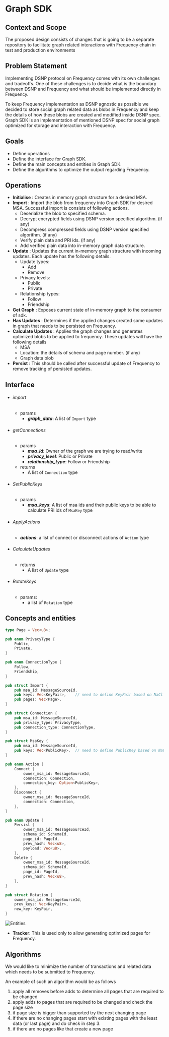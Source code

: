 # Graph SDK

## Context and Scope

The proposed design consists of changes that is going to be a separate repository to facilitate
graph related interactions with Frequency chain in test and production environments

## Problem Statement

Implementing DSNP protocol on Frequency comes with its own challenges and tradeoffs. One of these
challenges is to decide what is the boundary between DSNP and Frequency and what should be
implemented directly in Frequency.

To keep Frequency implementation as DSNP agnostic as possible we decided to store social graph
related data as blobs in Frequency and keep the details of how these blobs are created and modified
inside DSNP spec. Graph SDK is an implementation of mentioned DSNP spec for social graph optimized
for storage and interaction with Frequency.
## Goals

- Define operations
- Define the interface for Graph SDK.
- Define the main concepts and entities in Graph SDK.
- Define the algorithms to optimize the output regarding Frequency.

## Operations
* **Initialise** : Creates in memory graph structure for a desired MSA.
* **Import** : Import the blob from frequency into Graph SDK for desired MSA. Successful import is
consists of following actions.
  * Deserialize the blob to specified schema.
  * Decrypt encrypted fields using DSNP version specified algorithm. (if any)
  * Decompress compressed fields using DSNP version specified algorithm. (if any)
  * Verify plain data and PRI ids. (if any)
  * Add verified plain data into in-memory graph data structure.
* **Update** : Updates the current in-memory graph structure with incoming updates. Each update has
the following details.
  * Update types:
    * Add
    * Remove
  * Privacy levels:
    * Public
    * Private
  * Relationship types:
    * Follow
    * Friendship
* **Get Graph** : Exposes current state of in-memory graph to the consumer of sdk.
* **Has Updates** : Determines if the applied changes created some updates in graph that needs to be
persisted on Frequency.
* **Calculate Updates** : Applies the graph changes and generates optimized blobs to be applied to
frequency. These updates will have the following details
  * MSA
  * Location: the details of schema and page number. (if any)
  * Graph data blob
* **Persist** : This should be called after successful update of Frequency to remove tracking of
persisted updates.

## Interface

* ###### import
  * params
    * _**graph_data**_: A list of `Import` type

* ###### getConnections
  * params
    * _**msa_id**_: Owner of the graph we are trying to read/write
    * _**privacy_level**_: Public or Private
    * _**relationship_type**_: Follow or Friendship
  * returns
    *  A list of `Connection` type

* ###### SetPublicKeys
  * params
    * _**msa_keys**_: A list of msa ids and their public keys to be able to calculate PRI ids of
`MsaKey` type

* ###### ApplyActions
  * _**actions**_: a list of connect or disconnect actions of `Action` type

* ###### CalculateUpdates
    * returns
        * A list of `Update` type

* ###### RotateKeys
  * params:
    * a list of `Rotation` type

## Concepts and entities

```rust
type Page = Vec<u8>;

pub enum PrivacyType {
    Public,
    Private,
}

pub enum ConnectionType {
    Follow,
    Friendship,
}

pub struct Import {
    pub msa_id: MessageSourceId,
    pub keys: Vec<KeyPair>,    // need to define KeyPair based on NaCl library
    pub pages: Vec<Page>,
}

pub struct Connection {
    pub msa_id: MessageSourceId,
    pub privacy_type: PrivacyType,
    pub connection_type: ConnectionType,
}

pub struct MsaKey {
    pub msa_id: MessageSourceId,
    pub keys: Vec<PublicKey>,  // need to define PublicKey based on NaCl library
}

pub enum Action {
    Connect {
        owner_msa_id: MessageSourceId,
        connection: Connection,
        connection_key: Option<PublicKey>,
    },
    Disconnect {
        owner_msa_id: MessageSourceId,
        connection: Connection,
    },
}

pub enum Update {
    Persist {
        owner_msa_id: MessageSourceId,
        schema_id: SchemaId,
        page_id: PageId,
        prev_hash: Vec<u8>,
        payload: Vec<u8>,
    },
    Delete {
        owner_msa_id: MessageSourceId,
        schema_id: SchemaId,
        page_id: PageId,
        prev_hash: Vec<u8>,
    },
}

pub struct Rotation {
    owner_msa_id: MessageSourceId,
    prev_keys: Vec<KeyPair>,
    new_key: KeyPair,
}
```

![Entities](https://user-images.githubusercontent.com/9152501/222261121-185d4d9d-1ecb-4ffa-8fe0-8612e58d7b27.png)

* **Tracker**: This is used only to allow generating optimized pages for Frequency.

## Algorithms

We would like to minimize the number of transactions and related data which needs to be submitted to
Frequency.

An example of such an algorithm would be as follows
1. apply all removes before adds to determine all pages that are required to be changed
2. apply adds to pages that are required to be changed and check the page size
3. if page size is bigger than supported try the next changing page
4. if there are no changing pages start with existing pages with the least data (or last page)
and do check in step 3.
5. if there are no pages like that create a new page
